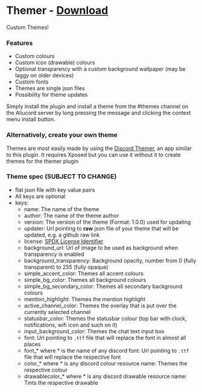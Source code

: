 # Themer - [Download](https://github.com/Vendicated/AliucordPlugins/blob/builds/Themer.zip?raw=true)

Custom Themes!

### Features
- Custom colours
- Custom icon (drawable) colours
- Optional transparency with a custom background wallpaper (may be laggy on older devices)
- Custom fonts
- Themes are single json files
- Possibility for theme updates

Simply install the plugin and install a theme from the #themes channel on the Aliucord server by long pressing the message and clicking the context menu install button.

### Alternatively, create your own theme

Themes are most easily made by using the [Discord Themer](https://github.com/Aliucord/DiscordThemer), an app similar to this plugin. It requires Xposed but you can use it
without it to create themes for the themer plugin

### Theme spec (SUBJECT TO CHANGE)
- flat json file with key value pairs
- All keys are optional
- keys: 
  - name: The name of the theme
  - author: The name of the theme author
  - version: The version of the theme (Format: 1.0.0) used for updating
  - updater: Url pointing to **raw** json file of your theme that will be updated, e.g. a github raw link
  - license: [SPDX License Identifier](https://spdx.org/licenses/)
  - background_url: Url of image to be used as background when transparency is enabled
  - background_transparency: Background opacity, number from 0 (fully transparent) to 255 (fully opaque)
  - simple_accent_color: Themes all accent colours
  - simple_bg_color: Themes all background colours
  - simple_bg_secondary_color: Themes all secondary background colours
  - mention_highlight: Themes the mention highlight
  - active_channel_color: Themes the overlay that is put over the currently selected channel
  - statusbar_color: Themes the statusbar colour (top bar with clock, notifications, wifi icon and such on it)
  - input_background_color: Themes the chat text input box
  - font: Url pointing to `.ttf` file that will replace the font in almost all places
  - font_* where * is the name of any discord font: Url pointing to `.ttf` file that will replace the respective font
  - color_* where * is any discord colour resource name: Themes the respective colour
  - drawablecolor_* where * is any discord drawable resource name: Tints the respective drawable
